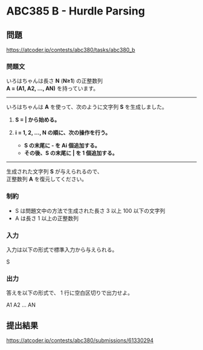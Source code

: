 # ABC385 B - Hurdle Parsing

## 問題
https://atcoder.jp/contests/abc380/tasks/abc380_b

### 問題文

いろはちゃんは長さ **N** (**N≥1**) の正整数列  
**A = (A1, A2, …, AN)** を持っています。

---

いろはちゃんは **A** を使って、次のように文字列 **S** を生成しました。

1. **S = | から始める。**

2. **i = 1, 2, …, N の順に、次の操作を行う。**
   - **S の末尾に - を Ai 個追加する。**
   - **その後、S の末尾に | を 1 個追加する。**

---

生成された文字列 **S** が与えられるので、  
正整数列 **A** を復元してください。


### 制約

 - S は問題文中の方法で生成された長さ 3 以上 100 以下の文字列
 - A は長さ 1 以上の正整数列

### 入力

入力は以下の形式で標準入力から与えられる。

S

### 出力

答えを以下の形式で、 
1 行に空白区切りで出力せよ。

A1 A2 … AN

## 提出結果

https://atcoder.jp/contests/abc380/submissions/61330294
